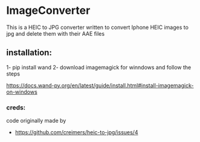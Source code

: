 # ImageConverter
This is a HEIC to JPG converter written to convert Iphone HEIC images to jpg and delete them with their AAE files

## installation:

1- pip install wand
2- download imagemagick for winndows and follow the steps

   https://docs.wand-py.org/en/latest/guide/install.html#install-imagemagick-on-windows

### creds:
code originally made by
  - https://github.com/creimers/heic-to-jpg/issues/4
